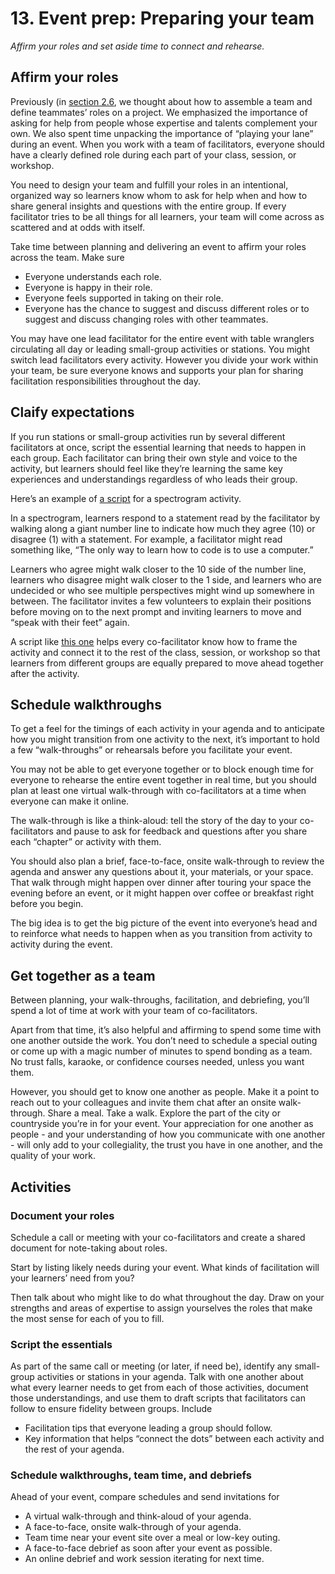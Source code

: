 # 13. Event prep: Preparing your team

*Affirm your roles and set aside time to connect and rehearse.*

## Affirm your roles

Previously (in [section 2.6](chapter8.md), we thought about how to assemble a team and define teammates’ roles on a project. We emphasized the importance of asking for help from people whose expertise and talents complement your own. We also spent time unpacking the importance of “playing your lane” during an event. When you work with a team of facilitators, everyone should have a clearly defined role during each part of your class, session, or workshop.

You need to design your team and fulfill your roles in an intentional, organized way so learners know whom to ask for help when and how to share general insights and questions with the entire group. If every facilitator tries to be all things for all learners, your team will come across as scattered and at odds with itself.

Take time between planning and delivering an event to affirm your roles across the team. Make sure

- Everyone understands each role.
- Everyone is happy in their role.
- Everyone feels supported in taking on their role.
- Everyone has the chance to suggest and discuss different roles or to suggest and discuss changing roles with other teammates.

You may have one lead facilitator for the entire event with table wranglers circulating all day or leading small-group activities or stations. You might switch lead facilitators every activity. However you divide your work within your team, be sure everyone knows and supports your plan for sharing facilitation responsibilities throughout the day.

## Claify expectations

If you run stations or small-group activities run by several different facilitators at once, script the essential learning that needs to happen in each group. Each facilitator can bring their own style and voice to the activity, but learners should feel like they’re learning the same key experiences and understandings regardless of who leads their group.

Here’s an example of [a script](https://docs.google.com/document/d/1uDILpx2I6rQIdtsZv5X05roiCQQkjgiLFhIbvLLWBLk/edit) for a spectrogram activity. 

In a spectrogram, learners respond to a statement read by the facilitator by walking along a giant number line to indicate how much they agree (10) or disagree (1) with a statement. For example, a facilitator might read something like, “The only way to learn how to code is to use a computer.” 

Learners who agree might walk closer to the 10 side of the number line, learners who disagree might walk closer to the 1 side, and learners who are undecided or who see multiple perspectives might wind up somewhere in between. The facilitator invites a few volunteers to explain their positions before moving on to the next prompt and inviting learners to move and “speak with their feet” again.

A script like [this one](https://docs.google.com/document/d/1uDILpx2I6rQIdtsZv5X05roiCQQkjgiLFhIbvLLWBLk/edit) helps every co-facilitator know how to frame the activity and connect it to the rest of the class, session, or workshop so that learners from different groups are equally prepared to move ahead together after the activity.

## Schedule walkthroughs

To get a feel for the timings of each activity in your agenda and to anticipate how you might transition from one activity to the next, it’s important to hold a few “walk-throughs” or rehearsals before you facilitate your event.

You may not be able to get everyone together or to block enough time for everyone to rehearse the entire event together in real time, but you should plan at least one virtual walk-through with co-facilitators at a time when everyone can make it online. 

The walk-through is like a think-aloud: tell the story of the day to your co-facilitators and pause to ask for feedback and questions after you share each “chapter” or activity with them.

You should also plan a brief, face-to-face, onsite walk-through to review the agenda and answer any questions about it, your materials, or your space. That walk through might happen over dinner after touring your space the evening before an event, or it might happen over coffee or breakfast right before you begin.

The big idea is to get the big picture of the event into everyone’s head and to reinforce what needs to happen when as you transition from activity to activity during the event.

## Get together as a team

Between planning, your walk-throughs, facilitation, and debriefing, you’ll spend a lot of time at work with your team of co-facilitators.

Apart from that time, it’s also helpful and affirming to spend some time with one another outside the work. You don’t need to schedule a special outing or come up with a magic number of minutes to spend bonding as a team. No trust falls, karaoke, or confidence courses needed, unless you want them.

However, you should get to know one another as people. Make it a point to reach out to your colleagues and invite them chat after an onsite walk-through. Share a meal. Take a walk. Explore the part of the city or countryside you’re in for your event. Your appreciation for one another as people - and your understanding of how you communicate with one another - will only add to your collegiality, the trust you have in one another, and the quality of your work.

## Activities

### Document your roles

Schedule a call or meeting with your co-facilitators and create a shared document for note-taking about roles.

Start by listing likely needs during your event. What kinds of facilitation will your learners’ need from you?

Then talk about who might like to do what throughout the day. Draw on your strengths and areas of expertise to assign yourselves the roles that make the most sense for each of you to fill. 

### Script the essentials

As part of the same call or meeting (or later, if need be), identify any small-group activities or stations in your agenda. Talk with one another about what every learner needs to get from each of those activities, document those understandings, and use them to draft scripts that facilitators can follow to ensure fidelity between groups. Include

- Facilitation tips that everyone leading a group should follow.
- Key information that helps “connect the dots” between each activity and the rest of your agenda.

### Schedule walkthroughs, team time, and debriefs

Ahead of your event, compare schedules and send invitations for

- A virtual walk-through and think-aloud of your agenda.
- A face-to-face, onsite walk-through of your agenda.
- Team time near your event site over a meal or low-key outing.
- A face-to-face debrief as soon after your event as possible.
- An online debrief and work session iterating for next time.